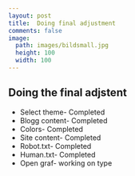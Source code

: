 ```yaml
---
layout: post
title:  Doing final adjustment
comments: false
image:
  path: images/bildsmall.jpg
  height: 100
  width: 100
---
```


## Doing the final adjstent

* Select theme- Completed
* Blogg content- Completed
* Colors- Completed
* Site content- Completed
* Robot.txt- Completed
* Human.txt- Completed
* Open graf- working on type
